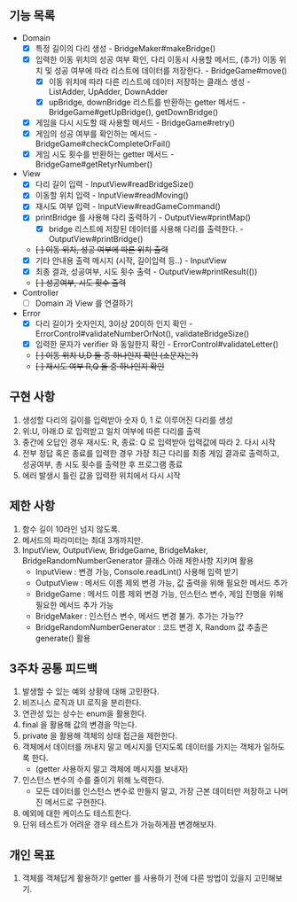 ## 기능 목록
- Domain
  - [x] 특정 길이의 다리 생성 - BridgeMaker#makeBridge()
  - [x] 입력한 이동 위치의 성공 여부 확인, 다리 이동시 사용할 메서드, (추가) 이동 위치 및 성공 여부에 따라 리스트에 데이터를 저장한다. - BridgeGame#move()
    - [x] 이동 위치에 따라 다른 리스트에 데이터 저장하는 클래스 생성 - ListAdder, UpAdder, DownAdder
    - [x] upBridge, downBridge 리스트를 반환하는 getter 메서드 - BridgeGame#getUpBridge(), getDownBridge()
  - [x] 게임을 다시 시도할 때 사용할 메서드 - BridgeGame#retry()
  - [x] 게임의 성공 여부를 확인하는 메서드 - BridgeGame#checkCompleteOrFail()
  - [x] 게임 시도 횟수를 반환하는 getter 메서드 - BridgeGame#getRetyrNumber()
- View
  - [x] 다리 길이 입력 - InputView#readBridgeSize()
  - [x] 이동할 위치 입력 - InputView#readMoving()
  - [x] 재시도 여부 입력 - InputView#readGameCommand()
  - [x] printBridge 를 사용해 다리 출력하기 - OutputView#printMap()
    - [x] bridge 리스트에 저장된 데이터를 사용해 다리를 출력한다. - OutputView#printBridge()
  - ~~[ ] 이동 위치, 성공 여부에 따른 위치 출력~~
  - [x] 기타 안내용 출력 메시지 (시작, 길이입력 등..) - InputView
  - [x] 최종 결과, 성공여부, 시도 횟수 출력 - OutputView#printResult(())
  - ~~[ ] 성공여부, 시도 횟수 출력~~
- Controller
  - [ ] Domain 과 View 를 연결하기  
- Error
  - [x] 다리 길이가 숫자인지, 3이상 20이하 인지 확인 - ErrorControl#validateNumberOrNot(), validateBridgeSize()
  - [x] 입력한 문자가 verifier 와 동일한지 확인 - ErrorControl#validateLetter()
  - ~~[ ] 이동 위치 U,D 둘 중 하나인지 확인 (소문자는?)~~
  - ~~[ ] 재시도 여부 R,Q 둘 중 하나인지 확인~~

## 구현 사항
1. 생성할 다리의 길이를 입력받아 숫자 0, 1 로 이루어진 다리를 생성
2. 위:U, 아래:D 로 입력받고 일치 여부에 따른 다리를 출력
3. 중간에 오답인 경우 재시도: R, 종료: Q 로 입력받아 입력값에 따라 2. 다시 시작
4. 전부 정답 혹은 종료를 입력한 경우 가장 최근 다리를 최종 게임 결과로 출력하고, 성공여부, 총 시도 횟수를 출력한 후 프로그램 종료
5. 에러 발생시 틀린 값을 입력한 위치에서 다시 시작

## 제한 사항
1. 함수 길이 10라인 넘지 않도록.
2. 메서드의 파라미터는 최대 3개까지만.
3. InputView, OutputView, BridgeGame, BridgeMaker, BridgeRandomNumberGenerator 클래스 아래 제한사항 지키며 활용
   - InputView : 변경 가능, Console.readLint() 사용해 입력 받기
   - OutputView : 메서드 이름 제외 변경 가능, 값 출력을 위해 필요한 메서드 추가
   - BridgeGame : 메서드 이름 제외 변경 가능, 인스턴스 변수, 게임 진행을 위해 필요한 메서드 추가 가능
   - BridgeMaker : 인스턴스 변수, 메서드 변경 불가. 추가는 가능??
   - BridgeRandomNumberGenerator : 코드 변경 X, Random 값 추출은 generate() 활용

## 3주차 공통 피드백
1. 발생할 수 있는 예외 상황에 대해 고민한다.
2. 비즈니스 로직과 UI 로직을 분리한다.
3. 연관성 있는 상수는 enum을 활용한다.
4. final 을 활용해 값의 변경을 막는다.
5. private 을 활용해 객체의 상태 접근을 제한한다.
6. 객체에서 데이터를 꺼내지 말고 메시지를 던지도록 데이터를 가지는 객체가 일하도록 한다.
   - (getter 사용하지 말고 객체에 메시지를 보내자)
7. 인스턴스 변수의 수를 줄이기 위해 노력한다.
   - 모든 데이터를 인스턴스 변수로 만들지 말고, 가장 근본 데이터만 저장하고 나머진 메서드로 구현한다.
8. 예외에 대한 케이스도 테스트한다.
9. 단위 테스트가 어려운 경우 테스트가 가능하게끔 변경해보자.

## 개인 목표
1. 객체를 객체답게 활용하기! getter 를 사용하기 전에 다른 방법이 있을지 고민해보기.